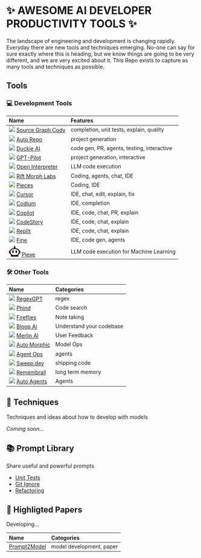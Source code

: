 # ✨ AWESOME AI DEVELOPER PRODUCTIVITY TOOLS ✨


The landscape of engineering and development is changing rapidly.
Everyday there are new tools and techniques emerging.
No-one can say for sure exactly where this is heading, but we know things are going to be very different, and we are very excited about it.
This Repo exists to capture as many tools and techniques as possible.


## Tools

### 💻 Development Tools

| Name                                                                                                      | Features                                   |
| :-------------------------------------------------------------------------------------------------------- | :----------------------------------------- |
| <img src="images/logos/cody.png" width="30"> [Source Graph Cody](https://sourcegraph.com/cody)            | completion, unit tests, explain, quality   |
| <img src="images/logos/auto-repo.png" width="30"> [Auto Repo](https://autorepo.io/)                       | project generation                         |
| <img src="images/logos/logo_duck.png" width="30"> [Duckie AI](https://duckie.ai/)                         | code gen, PR, agents, testing, interactive |
| <img src="images/logos/pythagoria.jpg" width="30"> [GPT-Pilot](https://github.com/Pythagora-io/gpt-pilot) | project generation, interactive            |
| <img src="images/logos/openinterpreter.jpg" width="30"> [Open Interpreter](https://openinterpreter.com/)  | LLM code execution                         |
| <img src="images/logos/rift.png" width="30"> [Rift Morph Labs](https://t.co/OUV4vcBKlb)                   | Coding, agents, chat, IDE                  |
| <img src="images/logos/pieces.png" width="30"> [Pieces](https://pieces.app/)                              | Coding, IDE                                |
| <img src="images/logos/cursor.png" width="30"> [Cursor](https://cursor.so/)                               | IDE, chat, edit, explain, fix              |
| <img src="images/logos/codium.png" width="30"> [Codium](https://codeium.com/)                             | IDE, completion                            |
| <img src="images/logos/copilot.jpg" width="30"> [Copilot](https://github.com/features/copilot)            | IDE, code, chat, PR, explain               |
| <img src="images/logos/codestory.png" width="30"> [CodeStory](https://codestory.ai/)                      | IDE, code, chat, explain                   |
| <img src="images/logos/replit.png" width="30"> [ReplIt](https://replit.com/site/ghostwriter)              | IDE, code, chat, explain                   |
| <img src="images/logos/fine.png" width="30"> [Fine](https://www.fine.dev/)                                | IDE, code gen, agents                      |
| <img src="images/logos/plexe.png" width="30"> [Plexe](https://github.com/plexe-ai/smolmodels)             | LLM code execution for Machine Learning    |


### 🛠️ Other Tools

| Name                                                                                                    | Categories               |
| :------------------------------------------------------------------------------------------------------ | :----------------------- |
| <img src="images/logos/regexgpt.png" width="30"> [RegexGPT](https://regexgpt.app/)                      | regex                    |
| <img src="images/logos/phind.svg" width="30"> [Phind](https://www.phind.com/)                           | Code search              |
| <img src="images/logos/fireflies.png" width="30"> [Fireflies](https://fireflies.ai/)                    | Note taking              |
| <img src="images/logos/bloop.png" width="30"> [Bloop Ai](https://bloop.ai)                              | Understand your codebase |
| <img src="images/logos/merlin.png" width="30"> [Merlin AI](https://talktomerlin.com/)                   | User Feedback            |
| <img src="images/logos/auto-morphic.png" width="30"> [Auto Morphic](https://automorphic.ai/)            | Model Ops                |
| <img src="images/logos/agent-ops.png" width="30"> [Agent Ops](https://www.agentops.ai/)                 | agents                   |
| <img src="images/logos/sweep.png" width="30"> [Sweep.dev](https://sweep.dev/)                           | shipping code            |
| <img src="images/logos/remembrall.webp" width="30"> [Remembrall](https://remembrall.dev)                | long term memory         |
| <img src="images/logos/autoagents.png" width="30"> [Auto Agents](https://github.com/AutoLLM/AutoAgents) | Agents                   |



## 🥋 Techniques

Techniques and ideas about how to develop with models


_Coming soon..._


## 📚 Prompt Library

Share useful and powerful prompts


* [Unit Tests](prompts/unit-tests.md) 
* [Git Ignore](prompts/git-ignore.md)
* [Refactoring](prompts/refactoring.md) 


## 🔬 Highligted Papers

Developing...

| Name                                                                                              | Categories               |
| :------------------------------------------------------------------------------------------------ | :----------------------- |
| [Prompt2Model](https://arxiv.org/pdf/2308.12261v1/) | model development, paper |
